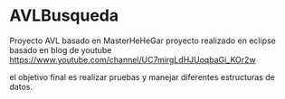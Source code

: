 # AVLBusqueda
Proyecto AVL basado en MasterHeHeGar
proyecto realizado en eclipse 
basado en blog de youtube https://www.youtube.com/channel/UC7mirgLdHJUoqbaGi_KOr2w

el objetivo final es realizar pruebas y manejar diferentes estructuras de datos.
